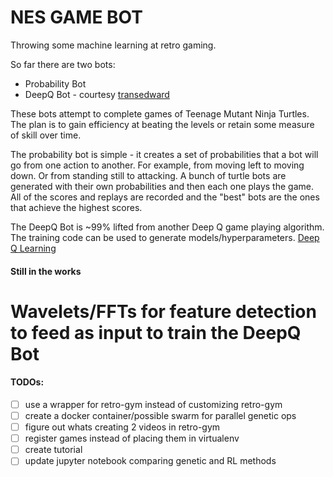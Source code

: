 # NES GAME BOT


Throwing some machine learning at retro gaming.

So far there are two bots:

+ Probability Bot
+ DeepQ Bot - courtesy [transedward](https://github.com/transedward/pytorch-dqn)

These bots attempt to complete games of Teenage Mutant Ninja Turtles.
The plan is to gain efficiency at beating the levels or retain some measure of skill over time.

The probability bot is simple - it creates a set of probabilities that a bot will go from one action to another.
For example, from moving left to moving down. Or from standing still to attacking.
A bunch of turtle bots are generated with their own probabilities and then each one plays the game.
All of the scores and replays are recorded and the "best" bots are the ones that achieve the highest scores.

The DeepQ Bot is ~99% lifted from another Deep Q game playing algorithm.
The training code can be used to generate models/hyperparameters.
[Deep Q Learning](https://en.wikipedia.org/wiki/Q-learning#Deep_Q-learning)


#### Still in the works
 # Wavelets/FFTs for feature detection to feed as input to train the DeepQ Bot

#### TODOs:
 - [ ] use a wrapper for retro-gym instead of customizing retro-gym
 - [ ] create a docker container/possible swarm for parallel genetic ops
 - [ ] figure out whats creating 2 videos in retro-gym
 - [ ] register games instead of placing them in virtualenv
 - [ ] create tutorial
 - [ ] update jupyter notebook comparing genetic and RL methods
